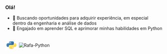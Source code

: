 ### Olá!

- 🔭 Buscando oportunidades para adquirir experiência, em especial dentro da engenharia e análise de dados
- 🌱 Engajado em aprender SQL e aprimorar minhas habilidades em Python

<div style="display: inline_block"><br>
  <img align="center" alt="Rafa-Python" height="30" width="40" src="https://raw.githubusercontent.com/devicons/devicon/master/icons/python/python-original.svg">
  <img align="center" alt="Rafa-Python" height="30" width="40" src="https://cdn.jsdelivr.net/gh/devicons/devicon/icons/postgresql/postgresql-plain.svg" />
</div>
